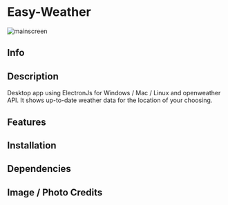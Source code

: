 # Easy-Weather
![mainscreen](https://github.com/davideastmond/easy-weather/blob/master/docs/img/sc000.JPG)

## Info

## Description
Desktop app using ElectronJs for Windows / Mac / Linux and openweather API.
It shows up-to-date weather data for the location of your choosing.

## Features 
## Installation
## Dependencies

## Image / Photo Credits